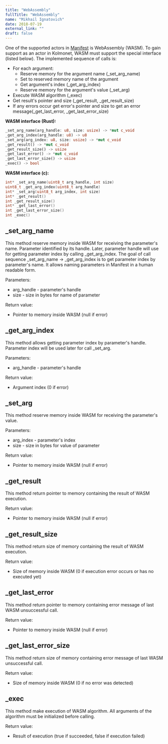 ```yaml
---
title: "WebAssembly"
fullTitle: "WebAssembly"
name: "Mikhail Ignatovich"
date: 2018-07-19
external_link: ""
draft: false
---
```


One of the supported actors in [Manifest](/documentation/manifest) is WebAssembly (WASM). To gain support as an actor in Kolmonet, WASM must support the special interface (listed below).
The implemented sequence of calls is:

- For each argument:
    - Reserve memory for the argument name (_set_arg_name)
    - Set to reserved memory name of the argument
    - Get argument's index (_get_arg_index)
    - Reserve memory for the argument's value (_set_arg)
- Execute WASM algorithm (_exec)
- Get result's pointer and size (_get_result, _get_result_size)
- If any errors occur get error's pointer and size to get an error message(_get_last_error, _get_last_error_size)

**WASM interface (Rust):**
```Rust
_set_arg_name(arg_handle: u8, size: usize) -> *mut c_void
_get_arg_index(arg_handle: u8) -> u8
_set_arg(arg_index: u8, size: usize) -> *mut c_void
_get_result() -> *mut c_void 
_get_result_size() -> usize 
_get_last_error() -> *mut c_void 
_get_last_error_size() -> usize 
_exec() -> bool 
```

**WASM interface (c):**
```c
int* _set_arg_name(uint8_t arg_handle, int size)
uint8_t _get_arg_index(uint8_t arg_handle)
int* _set_arg(uint8_t arg_index, int size)
int* _get_result()
int _get_result_size()
int* _get_last_error()
int _get_last_error_size()
int _exec()
```

## _set_arg_name

This method reserve memory inside WASM for receiving the parameter's name. Parameter identified by its handle. Later, parameter handle will use for getting parameter index by calling _get_arg_index.
The goal of call sequence _set_arg_name -> _get_arg_index is to get parameter index by parameter's name. It allows naming parameters in Manifest in a human readable form.

Parameters:
- arg_handle - parameter's handle
- size - size in bytes for name of parameter

Return value:
- Pointer to memory inside WASM (null if error)


## _get_arg_index

This method allows getting parameter index by parameter's handle. Parameter index will be used later for call _set_arg.

Parameters:
- arg_handle - parameter's handle

Return value:
- Argument index (0 if error)


## _set_arg

This method reserve memory inside WASM for receiving the parameter's value.

Parameters:
- arg_index - parameter's index
- size - size in bytes for value of parameter

Return value:
- Pointer to memory inside WASM (null if error)


## _get_result

This method return pointer to memory containing the result of WASM execution.

Return value:
- Pointer to memory inside WASM (null if error)


## _get_result_size

This method return size of memory containing the result of WASM execution.

Return value:
- Size of memory inside WASM (0 if execution error occurs or has no executed yet)


## _get_last_error

This method return pointer to memory containing error message of last WASM unsuccessful call.

Return value:
- Pointer to memory inside WASM (null if error)


## _get_last_error_size

This method return size of memory containing error message of last WASM unsuccessful call.

Return value:
- Size of memory inside WASM (0 if no error was detected)


## _exec

This method make execution of WASM algorithm. All arguments of the algorithm must be initialized before calling.

Return value:
- Result of execution (true if succeeded, false if execution failed)
